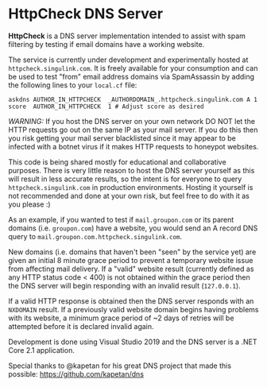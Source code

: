 # HttpCheck DNS Server

**HttpCheck** is a DNS server implementation intended to assist with spam filtering by testing if email domains have a working website.

The service is currently under development and experimentally hosted at `httpcheck.singulink.com`. It is freely available for your consumption and can be used to test "from" email address domains via SpamAssassin by adding the following lines to your `local.cf` file:

```
askdns AUTHOR_IN_HTTPCHECK  _AUTHORDOMAIN_.httpcheck.singulink.com A 1
score  AUTHOR_IN_HTTPCHECK  1 # Adjust score as desired
```

*WARNING:* If you host the DNS server on your own network DO NOT let the HTTP requests go out on the same IP as your mail server. If you do this then you risk getting your mail server blacklisted since it may appear to be infected with a botnet virus if it makes HTTP requests to honeypot websites.

This code is being shared mostly for educational and collaborative purposes. There is very little reason to host the DNS server yourself as this will result in less accurate results, so the intent is for everyone to query `httpcheck.singulink.com` in production environments. Hosting it yourself is not recommended and done at your own risk, but feel free to do with it as you please :)

As an example, if you wanted to test if `mail.groupon.com` or its parent domains (i.e. `groupon.com`) have a website, you would send an A record DNS query to `mail.groupon.com.httpcheck.singulink.com`.

New domains (i.e. domains that haven't been "seen" by the service yet) are given an initial 8 minute grace period to prevent a temporary website issue from affecting mail delivery. If a "valid" website result (currently defined as any HTTP status code < 400) is not obtained within the grace period then the DNS server will begin responding with an invalid result (`127.0.0.1`).

If a valid HTTP response is obtained then the DNS server responds with an `NXDOMAIN` result. If a previously valid website domain begins having problems with its website, a minimum grace period of ~2 days of retries will be attempted before it is declared invalid again.

Development is done using Visual Studio 2019 and the DNS server is a .NET Core 2.1 application.

Special thanks to @kapetan for his great DNS project that made this possible: https://github.com/kapetan/dns
